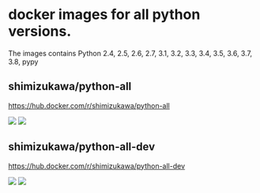 # docker images for all python versions.

The images contains Python 2.4, 2.5, 2.6, 2.7, 3.1, 3.2, 3.3, 3.4, 3.5, 3.6, 3.7, 3.8, pypy

## shimizukawa/python-all

https://hub.docker.com/r/shimizukawa/python-all

[![](https://images.microbadger.com/badges/image/shimizukawa/python-all.svg)](https://microbadger.com/images/shimizukawa/python-all "Get your own image badge on microbadger.com")
[![](https://images.microbadger.com/badges/version/shimizukawa/python-all.svg)](https://microbadger.com/images/shimizukawa/python-all "Get your own version badge on microbadger.com")

## shimizukawa/python-all-dev

https://hub.docker.com/r/shimizukawa/python-all-dev

[![](https://images.microbadger.com/badges/image/shimizukawa/python-all-dev.svg)](https://microbadger.com/images/shimizukawa/python-all-dev "Get your own image badge on microbadger.com")
[![](https://images.microbadger.com/badges/version/shimizukawa/python-all-dev.svg)](https://microbadger.com/images/shimizukawa/python-all-dev "Get your own version badge on microbadger.com")
